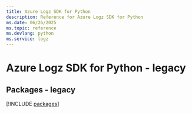 ```yaml
---
title: Azure Logz SDK for Python
description: Reference for Azure Logz SDK for Python
ms.date: 06/26/2025
ms.topic: reference
ms.devlang: python
ms.service: logz
---
```

# Azure Logz SDK for Python - legacy
## Packages - legacy
[!INCLUDE [packages](logz-index.md)]